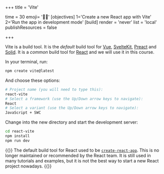 +++
title = 'Vite'

time = 30
emoji= '🏃‍♀️'
[objectives]
    1='Create a new React app with Vite'
    2='Run the app in development mode'
[build]
  render = 'never'
  list = 'local'
  publishResources = false

+++

Vite is a build tool. It is the _default_ build tool for [Vue](https://vuejs.org/guide/quick-start), [SvelteKit](https://kit.svelte.dev/), [Preact](https://preactjs.com/guide/v10/getting-started/) and [Solid](https://www.solidjs.com/guides/getting-started). It is a _common_ build tool for [React](https://react.dev/learn/start-a-new-react-project) and we will use it in this course.

In your terminal, run:

```zsh
npm create vite@latest
```

And choose these options:

```zsh
# Project name (you will need to type this):
react-vite
# Select a framework (use the Up/Down arrow keys to navigate):
React
# Select a variant (use the Up/Down arrow keys to navigate):
JavaScript + SWC
```

Change into the new directory and start the development server:

```zsh
cd react-vite
npm install
npm run dev
```

{{<note type="tip" title="Create React App">}}
The default build tool for React used to be [`create-react-app`](https://create-react-app.dev/). This is no longer maintained or recommended by the React team. It is still used in many tutorials and examples, but it is not the best way to start a new React project nowadays.
{{</note>}}
